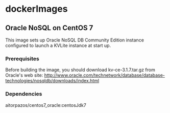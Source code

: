 # dockerImages

## Oracle NoSQL on CentOS 7

This image sets up Oracle NoSQL DB Community Edition instance configured to 
launch a KVLite instance at start up.

### Prerequisites

Before building the image, you should download kv-ce-3.1.7.tar.gz from Oracle's 
web site: http://www.oracle.com/technetwork/database/database-technologies/nosqldb/downloads/index.html

### Dependencies

aitorpazos/centos7_oracle:centosJdk7